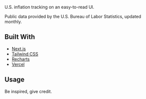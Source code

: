 U.S. inflation tracking on an easy-to-read UI.

Public data provided by the U.S. Bureau of Labor Statistics, updated monthly.

## Built With

- [Next.js](https://nextjs.org/)
- [Tailwind CSS](https://tailwindcss.com/)
- [Recharts](https://recharts.org/en-US/)
- [Vercel](https://vercel.com/)

## Usage

Be inspired, give credit.
